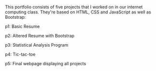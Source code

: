 This portfolio consists of five projects that I worked on in our internet computing class. They're based on HTML, CSS and JavaScript as well as Bootstrap:

p1: Basic Resume

p2: Altered Resume with Bootstrap

p3: Statistical Analysis Program

p4: Tic-tac-toe

p5: Final webpage displaying all projects
